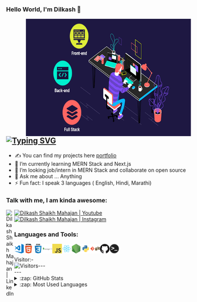 ### Hello World, I'm Dilkash  👋

 <img align="right" alt="GIF" src="https://github.com/Dilkash-Shaikh-Mahajan/Dilkash-Shaikh-Mahajan/blob/main/full-stack-development.gif?raw=true" width="450" height="320" />   


## [![Typing SVG](https://readme-typing-svg.herokuapp.com?color=%23000000BC&size=20&lines=A+MERN+Stack+Developer;Computer+Science+Engineer;Freelancer)](https://git.io/typing-svg)
- ✍ You can find my projects here [portfolio]
- 🌱 I’m currently learning MERN Stack and Next.js
- 👯 I’m looking job/intern in MERN Stack and collaborate on open source 
- 💬 Ask me about ... Anything
- ⚡ Fun fact: I speak 3 languages ( English, Hindi, Marathi)


### Talk with me, I am kinda awesome:
[<img align="left" alt="Dilkash Shaikh Mahajan | LinkedIn" width="22px" src="https://cdn.jsdelivr.net/npm/simple-icons@v3/icons/linkedin.svg" />][linkedin]
[<img alt="Dilkash Shaikh Mahajan | Youtube " width="22px" src="https://cdn.jsdelivr.net/npm/simple-icons@3.13.0/icons/youtube.svg" />][youtube]
[<img width="22px" alt="Dilkash Shaikh Mahajan | Instagram" src="https://cdn.jsdelivr.net/npm/simple-icons@3.13.0/icons/instagram.svg" />][instagram]
<br />

### Languages and Tools:

[<img align="left" alt="Visual Studio Code" width="26px" src="https://raw.githubusercontent.com/github/explore/80688e429a7d4ef2fca1e82350fe8e3517d3494d/topics/visual-studio-code/visual-studio-code.png" />][portfolio]
[<img align="left" alt="HTML5" width="26px" src="https://raw.githubusercontent.com/github/explore/80688e429a7d4ef2fca1e82350fe8e3517d3494d/topics/html/html.png" />][portfolio]
[<img align="left" alt="CSS3" width="26px" src="https://raw.githubusercontent.com/github/explore/80688e429a7d4ef2fca1e82350fe8e3517d3494d/topics/css/css.png" />][portfolio]
[<img align="left" alt="CSharp" width="26px" src="https://raw.githubusercontent.com/github/explore/80688e429a7d4ef2fca1e82350fe8e3517d3494d/topics/mongodb/mongodb.png" />][portfolio]
[<img align="left" alt="JavaScript" width="26px" src="https://raw.githubusercontent.com/github/explore/80688e429a7d4ef2fca1e82350fe8e3517d3494d/topics/javascript/javascript.png" />][portfolio]
[<img align="left" alt="React" width="26px" src="https://raw.githubusercontent.com/github/explore/80688e429a7d4ef2fca1e82350fe8e3517d3494d/topics/react/react.png" />][portfolio]
[<img align="left" alt="Node.js" width="26px" src="https://raw.githubusercontent.com/github/explore/80688e429a7d4ef2fca1e82350fe8e3517d3494d/topics/nodejs/nodejs.png" />][portfolio]
[<img align="left" alt="python" width="26px" src="https://raw.githubusercontent.com/github/explore/80688e429a7d4ef2fca1e82350fe8e3517d3494d/topics/python/python.png" />][portfolio]
[<img align="left" alt="Git" width="26px" src="https://raw.githubusercontent.com/github/explore/80688e429a7d4ef2fca1e82350fe8e3517d3494d/topics/git/git.png" />][portfolio]
[<img align="left" alt="GitHub" width="26px" src="https://raw.githubusercontent.com/github/explore/78df643247d429f6cc873026c0622819ad797942/topics/github/github.png" />][portfolio]
[<img align="left" alt="Terminal" width="26px" src="https://raw.githubusercontent.com/github/explore/80688e429a7d4ef2fca1e82350fe8e3517d3494d/topics/terminal/terminal.png" />][portfolio]

<br />
<br/>
Visitor:- <br /> ---

<img src="https://badges.pufler.dev/visits/Dilkash-Shaikh-Mahajan/Dilkash-Shaikh-Mahajan" align="left" alt="Visitors"/>

<br />
---

<details>
  <summary>:zap: GitHub Stats</summary>

  <img align="left" alt="Anna's GitHub Stats" src="https://github-readme-stats.vercel.app/api?username=Dilkash-Shaikh-Mahajan&show_icons=true&hide_border=true" />

</details>

<details>
  <summary>:zap: Most Used Languages</summary>

<img align="left" alt="Anna's GitHub Top Languages" src="https://github-readme-stats.vercel.app/api/top-langs/?username=Dilkash-Shaikh-Mahajan" />

</details>

[youtube]: https://www.youtube.com/channel/UCCEA48bYtLo6CGWJPa50lMg
[instagram]: https://www.instagram.com/dilkash_shaikh_mahajan7/
[linkedin]: https://www.linkedin.com/in/dilkash-shaikh-mahajan/
[portfolio]: https://dilkashshaikhmahajan.co.in/
